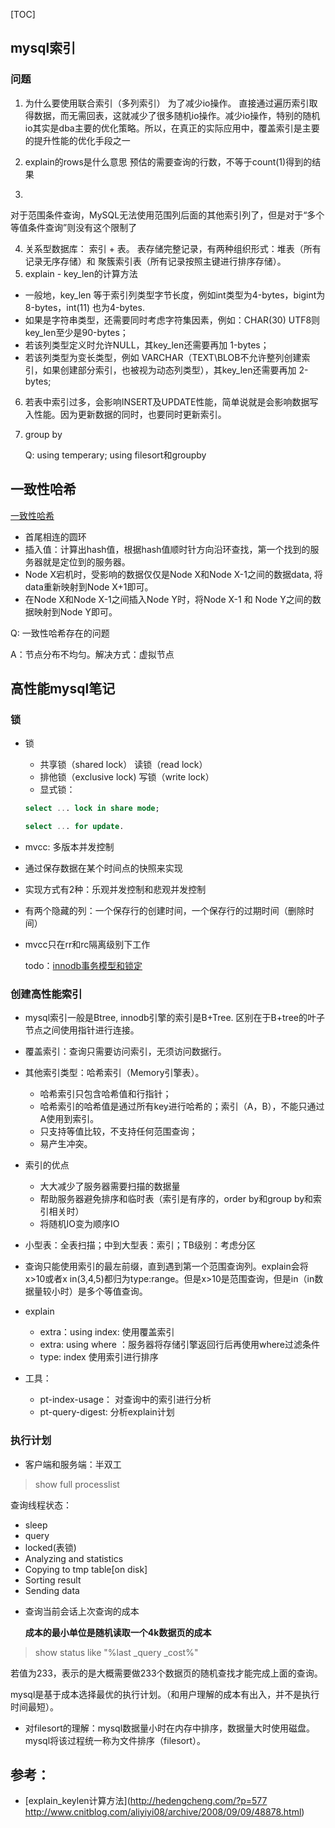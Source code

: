 [TOC]

## mysql索引

###  问题
1. 为什么要使用联合索引（多列索引）
     为了减少io操作。
     直接通过遍历索引取得数据，而无需回表，这就减少了很多随机io操作。减少io操作，特别的随机io其实是dba主要的优化策略。所以，在真正的实际应用中，覆盖索引是主要的提升性能的优化手段之一
2. explain的rows是什么意思
预估的需要查询的行数，不等于count(1)得到的结果

3. 
对于范围条件查询，MySQL无法使用范围列后面的其他索引列了，但是对于“多个等值条件查询”则没有这个限制了

4. 关系型数据库： 索引 + 表。  表存储完整记录，有两种组织形式：堆表（所有记录无序存储）和 聚簇索引表（所有记录按照主键进行排序存储）。
5. explain - key_len的计算方法
 * 一般地，key_len 等于索引列类型字节长度，例如int类型为4-bytes，bigint为8-bytes，int(11) 也为4-bytes.
  * 如果是字符串类型，还需要同时考虑字符集因素，例如：CHAR(30) UTF8则key_len至少是90-bytes；
 * 若该列类型定义时允许NULL，其key_len还需要再加 1-bytes；
 * 若该列类型为变长类型，例如 VARCHAR（TEXT\BLOB不允许整列创建索引，如果创建部分索引，也被视为动态列类型），其key_len还需要再加 2-bytes;

6. 若表中索引过多，会影响INSERT及UPDATE性能，简单说就是会影响数据写入性能。因为更新数据的同时，也要同时更新索引。
7. group by

   Q: using temperary; using filesort和groupby




## 一致性哈希
[一致性哈希](https://troywu0.gitbooks.io/spark/content/shu_ju_ku_suo_yin.html)


* 首尾相连的圆环
* 插入值：计算出hash值，根据hash值顺时针方向沿环查找，第一个找到的服务器就是定位到的服务器。
* Node X宕机时，受影响的数据仅仅是Node X和Node X-1之间的数据data, 将data重新映射到Node X+1即可。
* 在Node X和Node X-1之间插入Node Y时，将Node X-1 和 Node Y之间的数据映射到Node Y即可。

Q: 一致性哈希存在的问题

A：节点分布不均匀。解决方式：虚拟节点 

## 高性能mysql笔记
### 锁
* 锁
	- 共享锁（shared lock） 读锁（read lock）
	- 排他锁（exclusive lock) 写锁（write lock）

  * 显式锁：

  ```sql
  select ... lock in share mode;
  
  select ... for update.
  ```
  
* mvcc: 多版本并发控制
 - 通过保存数据在某个时间点的快照来实现
 - 实现方式有2种：乐观并发控制和悲观并发控制
 - 有两个隐藏的列：一个保存行的创建时间，一个保存行的过期时间（删除时间）
 - mvcc只在rr和rc隔离级别下工作
   
   
   todo：[innodb事务模型和锁定](http://www.iteedu.com/database/mysql/mysqlmanualcn/storage-engines/innodb-transaction-model.php)

### 创建高性能索引
* mysql索引一般是Btree, innodb引擎的索引是B+Tree. 区别在于B+tree的叶子节点之间使用指针进行连接。
* 覆盖索引：查询只需要访问索引，无须访问数据行。
* 其他索引类型：哈希索引（Memory引擎表）。
	- 哈希索引只包含哈希值和行指针；
	- 哈希索引的哈希值是通过所有key进行哈希的；索引（A，B），不能只通过A使用到索引。
	- 只支持等值比较，不支持任何范围查询；
	- 易产生冲突。
* 索引的优点
	- 大大减少了服务器需要扫描的数据量
	- 帮助服务器避免排序和临时表（索引是有序的，order by和group by和索引相关时）
	- 将随机IO变为顺序IO
*  小型表：全表扫描；中到大型表：索引；TB级别：考虑分区
*  查询只能使用索引的最左前缀，直到遇到第一个范围查询列。explain会将x>10或者x in(3,4,5)都归为type:range。但是x>10是范围查询，但是in（in数据量较小时）是多个等值查询。
* explain
	- extra：using index: 使用覆盖索引
	- extra: using where ：服务器将存储引擎返回行后再使用where过滤条件
	- type: index 使用索引进行排序

* 工具：
	- pt-index-usage： 对查询中的索引进行分析
	- pt-query-digest: 分析explain计划

### 执行计划
* 客户端和服务端：半双工
> show full processlist

  查询线程状态： 
  - sleep
  - query
  - locked(表锁)
  - Analyzing and statistics
  - Copying to tmp table[on disk]
  - Sorting result
  - Sending data

* 查询当前会话上次查询的成本

	**成本的最小单位是随机读取一个4k数据页的成本**

> show status like "%last _query _cost%"

   若值为233，表示的是大概需要做233个数据页的随机查找才能完成上面的查询。
   
   mysql是基于成本选择最优的执行计划。（和用户理解的成本有出入，并不是执行时间最短）。
   
* 对filesort的理解：mysql数据量小时在内存中排序，数据量大时使用磁盘。mysql将该过程统一称为文件排序（filesort）。
   

	
## 参考：
- [explain_keylen计算方法](http://hedengcheng.com/?p=577
http://www.cnitblog.com/aliyiyi08/archive/2008/09/09/48878.html)

